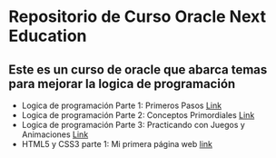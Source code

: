 # Repositorio de Curso Oracle Next Education

## Este es un curso de oracle que abarca temas para mejorar la logica de programación

- Logica de programación Parte 1: Primeros Pasos [Link](https://github.com/DavidMedinaO/Oracle-Next-Education/tree/logica-programacion)
- Logica de programación Parte 2: Conceptos Primordiales [Link](https://github.com/DavidMedinaO/Oracle-Next-Education/tree/logica-programacion-parte2)
- Logica de programación Parte 3: Practicando con Juegos y Animaciones [Link](https://github.com/DavidMedinaO/Oracle-Next-Education/tree/logica-programacion-parte3)
- HTML5 y CSS3 parte 1: Mi primera página web [link](https://github.com/DavidMedinaO/Oracle-Next-Education/tree/HTML5-y-CSS3-parte-1)
